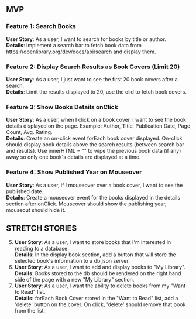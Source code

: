 ## MVP 
### Feature 1: Search Books
**User Story**: As a user, I want to search for books by title or author. <br>
**Details**: Implement a search bar to fetch book data from https://openlibrary.org/dev/docs/api/search and display them.
### Feature 2: Display Search Results as Book Covers (Limit 20)
**User Story**: As a user, I just want to see the first 20 book covers after a search. <br>
**Details**: Limit the results displayed to 20, use the olid to fetch book covers.
### Feature 3: Show Books Details onClick
**User Story**: As a user, when I click on a book cover, I want to see the book details displayed on the page. Example: Author, Title, Publication Date, Page Count, Avg. Rating. <br>
**Details**: Create an on-click event forEach book cover displayed. On-click should display book details above the search results (between search bar and results). Use innerHTML = "" to wipe the previous book data (if any) away so only one book's details are displayed at a time.
### Feature 4: Show Published Year on Mouseover
**User Story**: As a user, if I mouseover over a book cover, I want to see the published date. <br>
**Details**: Create a mouseover event for the books displayed in the details section after onClick. Mouseover should show the publishing year, mouseout should hide it. 

## STRETCH STORIES
5. **User Story**: As a user, I want to store books that I'm interested in reading to a database. <br>
   **Details**: In the display book section, add a button that will store the selected book's information to a db.json server.
7. **User Story**: As a user, I want to add and display books to "My Library". <br>
   **Details**: Books stored to the db should be rendered on the right hand side of the page with a new "My Library" section.
8. **User Story**: As a user, I want the ability to delete books from my "Want to Read" list. <br>
   **Details**: forEach Book Cover stored in the "Want to Read" list, add a 'delete' button on the cover. On click, 'delete' should remove that book from the list.
